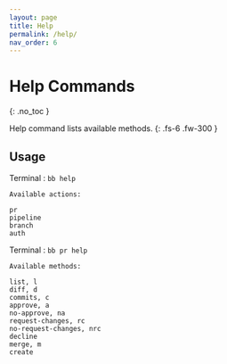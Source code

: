 ```yaml
---
layout: page
title: Help
permalink: /help/
nav_order: 6
---
```


# Help Commands
{: .no_toc }

Help command lists available methods.
{: .fs-6 .fw-300 }

## Usage

Terminal : `bb help`

```
Available actions:

pr
pipeline
branch
auth

```

Terminal : `bb pr help`


```
Available methods:

list, l
diff, d
commits, c
approve, a
no-approve, na
request-changes, rc
no-request-changes, nrc
decline
merge, m
create
```

